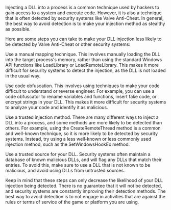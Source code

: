Injecting a DLL into a process is a common technique used by hackers to gain access to a system and execute code. However, it is also a technique that is often detected by security systems like Valve Anti-Cheat. In general, the best way to avoid detection is to make your injection method as stealthy as possible.

Here are some steps you can take to make your DLL injection less likely to be detected by Valve Anti-Cheat or other security systems:

Use a manual mapping technique. This involves manually loading the DLL into the target process's memory, rather than using the standard Windows API functions like LoadLibrary or LoadRemoteLibrary. This makes it more difficult for security systems to detect the injection, as the DLL is not loaded in the usual way.

Use code obfuscation. This involves using techniques to make your code difficult to understand or reverse engineer. For example, you can use a code obfuscator to rename variables and functions, insert fake code, or encrypt strings in your DLL. This makes it more difficult for security systems to analyze your code and identify it as malicious.

Use a trusted injection method. There are many different ways to inject a DLL into a process, and some methods are more likely to be detected than others. For example, using the CreateRemoteThread method is a common and well-known technique, so it is more likely to be detected by security systems. Instead, try using a less well-known or less commonly used injection method, such as the SetWindowsHookEx method.

Use a trusted source for your DLL. Security systems often maintain a database of known malicious DLLs, and will flag any DLLs that match their entries. To avoid this, make sure to use a DLL that is not known to be malicious, and avoid using DLLs from untrusted sources.

Keep in mind that these steps can only decrease the likelihood of your DLL injection being detected. There is no guarantee that it will not be detected, and security systems are constantly improving their detection methods. The best way to avoid detection is to not engage in activities that are against the rules or terms of service of the game or platform you are using.

